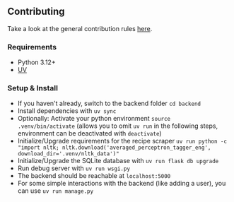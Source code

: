 ## Contributing

Take a look at the general contribution rules [here](../CONTRIBUTING.md).

### Requirements
- Python 3.12+
- [UV](https://docs.astral.sh/uv/getting-started/)

### Setup & Install
- If you haven't already, switch to the backend folder `cd backend`
- Install dependencies with `uv sync`
- Optionally: Activate your python environment `source .venv/bin/activate` (allows you to omit `uv run` in the following steps, environment can be deactivated with `deactivate`)
- Initialize/Upgrade requirements for the recipe scraper `uv run python -c "import nltk; nltk.download('averaged_perceptron_tagger_eng', download_dir='.venv/nltk_data')"`
- Initialize/Upgrade the SQLite database with `uv run flask db upgrade`
- Run debug server with `uv run wsgi.py`
- The backend should be reachable at `localhost:5000`
- For some simple interactions with the backend (like adding a user), you can use `uv run manage.py` 
